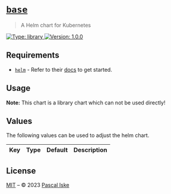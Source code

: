 # [`base`]()

> A Helm chart for Kubernetes

[![Type: library](https://img.shields.io/badge/Type-library-informational?style=flat-square) ]()[![Version: 1.0.0](https://img.shields.io/badge/Version-1.0.0-informational?style=flat-square) ]()

## Requirements

- [`helm`](https://helm.sh) - Refer to their [docs](https://helm.sh/docs) to get started.

## Usage

**Note:** This chart is a library chart which can not be used directly!

## Values

The following values can be used to adjust the helm chart.

| Key | Type | Default | Description |
|-----|------|---------|-------------|

## License

[MIT](../LICENSE.md) – © 2023 [Pascal Iske](https://pascaliske.dev)
